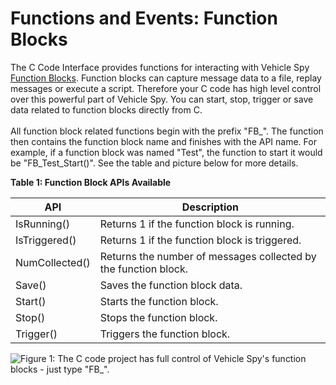 # Functions and Events: Function Blocks

The C Code Interface provides functions for interacting with Vehicle Spy [Function Blocks](../../function-blocks/).  Function blocks can capture message data to a file, replay messages or execute a script. Therefore your C code has high level control over this powerful part of Vehicle Spy. You can start, stop, trigger or save data related to function blocks directly from C.\
\
All function block related functions begin with the prefix "FB\_". The function then contains the function block name and finishes with the API name. For example, if a function block was named "Test", the function to start it would be "FB\_Test\_Start()". See the table and picture below for more details.

**Table 1: Function Block APIs Available**

| API            | Description                                                     |
| -------------- | --------------------------------------------------------------- |
| IsRunning()    | Returns 1 if the function block is running.                     |
| IsTriggered()  | Returns 1 if the function block is triggered.                   |
| NumCollected() | Returns the number of messages collected by the function block. |
| Save()         | Saves the function block data.                                  |
| Start()        | Starts the function block.                                      |
| Stop()         | Stops the function block.                                       |
| Trigger()      | Triggers the function block.                                    |

![Figure 1: The C code project has full control of Vehicle Spy's function blocks - just type "FB\_".](../../../../.gitbook/assets/fblock\_control.gif)
